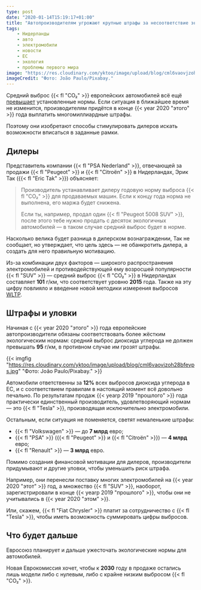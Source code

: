 ```yaml
---
type: post
date: "2020-01-14T15:19:17+01:00"
title: "Автопроизводителям угрожают крупные штрафы за несоответствие экологическим нормам"
tags:
    - Нидерланды
    - авто
    - электромобили
    - новости
    - ЕС
    - экология
    - проблемы первого мира
image: "https://res.cloudinary.com/yktoo/image/upload/blog/cml6vaovjzoh28bfevps.jpg"
imageCredit: "Фото: João Paulo/Pixabay."
---
```


Средний выброс {{< fl "CO₂" >}} европейских автомобилей всё ещё [превышает](https://nos.nl/artikel/2318563-nog-niet-genoeg-schone-auto-s-verkocht-forse-boetes-dreigen-voor-automakers.html) установленные нормы. Если ситуация в ближайшее время не изменится, производителям придётся в конце {{< year 2020 "этого" >}} года выплатить многомиллиардные штрафы.

Поэтому они изобретают способы стимулировать дилеров искать возможности вписаться в заданные рамки.

<!--more-->

## Дилеры

Представитель компании {{< fl "PSA Nederland" >}}, отвечающей за продажи {{< fl "Peugeot" >}} и {{< fl "Citroën" >}} в Нидерландах, Эрик Так ({{< fl "Eric Tak" >}}) объясняет:

> Производитель устанавливает дилеру годовую норму выброса {{< fl "CO₂" >}} для продаваемых машин. Если к концу года норма не выполнена, его маржа будет снижена.
>
> Если ты, например, продал один {{< fl "Peugeot 5008 SUV" >}}, после этого тебе нужно продать с десяток экологичных автомобилей — в таком случае средний выброс будет в норме.

Насколько велика будет разница в дилерском вознаграждении, Так не сообщает, но утверждает, что цель здесь — не обанкротить дилера, а создать для него правильную мотивацию.

Из-за комбинации двух факторов — широкого распространения электромобилей и противодействующей ему возросшей популярности {{< fl "SUV" >}} — средний выброс {{< fl "CO₂" >}} в Нидерландах составляет **101** г/км, что соответствует уровню **2015** года. Также на эту цифру повлияло и введение новой методики измерения выбросов [WLTP](https://wltpfacts.eu/).

## Штрафы и уловки

Начиная с {{< year 2020 "этого" >}} года европейские автопроизводители обязаны соответствовать более жёстким экологическим нормам: средний выброс диоксида углерода не должен превышать **95** г/км, в противном случае им грозят штрафы.

{{< imgfig "https://res.cloudinary.com/yktoo/image/upload/blog/cml6vaovjzoh28bfevps.jpg" "Фото: João Paulo/Pixabay." >}}

Автомобили ответственны за **12%** всех выбросов диоксида углерода в ЕС, и с соответствием правилам в настоящий момент всё довольно печально. По результатам продаж {{< yearp 2019 "прошлого" >}} года практически единственный производитель, удовлетворяющий нормам — это {{< fl "Tesla" >}}, производящая исключительно электромобили.

Остальным, если ситуация не поменяется, светят немаленькие штрафы:

* {{< fl "Volkswagen" >}} — до **7 млрд** евро;
* {{< fl "PSA" >}} ({{< fl "Peugeot" >}} и {{< fl "Citroën" >}}) — **4 млрд** евро;
* {{< fl "Renault" >}} — **3 млрд** евро.

Помимо создания финансовой мотивации для дилеров, производители придумывают и другие уловки, чтобы уменьшить риск штрафа.

Например, они перенесли поставку многих электромобилей на {{< year 2020 "этот" >}} год, а множество {{< fl "SUV" >}}, наоборот, зарегистрировали в конце {{< yearp 2019 "прошлого" >}}, чтобы они не учитывались в {{< year 2020 "этом" >}}.

Или, скажем, {{< fl "Fiat Chrysler" >}} платит за сотрудничество с {{< fl "Tesla" >}}, чтобы иметь возможность суммировать цифры выбросов.

## Что будет дальше

Евросоюз планирует и дальше ужесточать экологические нормы для автомобилей.

Новая Еврокомиссия хочет, чтобы к **2030** году в продаже остались лишь модели либо с нулевым, либо с крайне низким выбросом {{< fl "CO₂" >}}.
